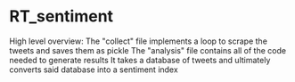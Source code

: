 # RT_sentiment
High level overview:
The "collect" file implements a loop to scrape the tweets and saves them as pickle
The "analysis" file contains all of the code needed to generate results
It takes a database of tweets and ultimately converts said database into a sentiment index
